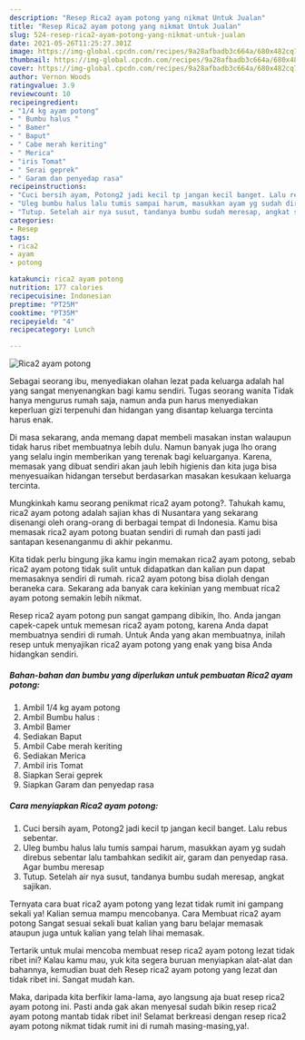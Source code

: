 ```yaml
---
description: "Resep Rica2 ayam potong yang nikmat Untuk Jualan"
title: "Resep Rica2 ayam potong yang nikmat Untuk Jualan"
slug: 524-resep-rica2-ayam-potong-yang-nikmat-untuk-jualan
date: 2021-05-26T11:25:27.301Z
image: https://img-global.cpcdn.com/recipes/9a28afbadb3c664a/680x482cq70/rica2-ayam-potong-foto-resep-utama.jpg
thumbnail: https://img-global.cpcdn.com/recipes/9a28afbadb3c664a/680x482cq70/rica2-ayam-potong-foto-resep-utama.jpg
cover: https://img-global.cpcdn.com/recipes/9a28afbadb3c664a/680x482cq70/rica2-ayam-potong-foto-resep-utama.jpg
author: Vernon Woods
ratingvalue: 3.9
reviewcount: 10
recipeingredient:
- "1/4 kg ayam potong"
- " Bumbu halus "
- " Bamer"
- " Baput"
- " Cabe merah keriting"
- " Merica"
- "iris Tomat"
- " Serai geprek"
- " Garam dan penyedap rasa"
recipeinstructions:
- "Cuci bersih ayam, Potong2 jadi kecil tp jangan kecil banget. Lalu rebus sebentar."
- "Uleg bumbu halus lalu tumis sampai harum, masukkan ayam yg sudah direbus sebentar lalu tambahkan sedikit air, garam dan penyedap rasa. Agar bumbu meresap"
- "Tutup. Setelah air nya susut, tandanya bumbu sudah meresap, angkat sajikan."
categories:
- Resep
tags:
- rica2
- ayam
- potong

katakunci: rica2 ayam potong 
nutrition: 177 calories
recipecuisine: Indonesian
preptime: "PT25M"
cooktime: "PT35M"
recipeyield: "4"
recipecategory: Lunch

---
```



![Rica2 ayam potong](https://img-global.cpcdn.com/recipes/9a28afbadb3c664a/680x482cq70/rica2-ayam-potong-foto-resep-utama.jpg)

Sebagai seorang ibu, menyediakan olahan lezat pada keluarga adalah hal yang sangat menyenangkan bagi kamu sendiri. Tugas seorang  wanita Tidak hanya mengurus rumah saja, namun anda pun harus menyediakan keperluan gizi terpenuhi dan hidangan yang disantap keluarga tercinta harus enak.

Di masa  sekarang, anda memang dapat membeli masakan instan walaupun tidak harus ribet membuatnya lebih dulu. Namun banyak juga lho orang yang selalu ingin memberikan yang terenak bagi keluarganya. Karena, memasak yang dibuat sendiri akan jauh lebih higienis dan kita juga bisa menyesuaikan hidangan tersebut berdasarkan masakan kesukaan keluarga tercinta. 



Mungkinkah kamu seorang penikmat rica2 ayam potong?. Tahukah kamu, rica2 ayam potong adalah sajian khas di Nusantara yang sekarang disenangi oleh orang-orang di berbagai tempat di Indonesia. Kamu bisa memasak rica2 ayam potong buatan sendiri di rumah dan pasti jadi santapan kesenanganmu di akhir pekanmu.

Kita tidak perlu bingung jika kamu ingin memakan rica2 ayam potong, sebab rica2 ayam potong tidak sulit untuk didapatkan dan kalian pun dapat memasaknya sendiri di rumah. rica2 ayam potong bisa diolah dengan beraneka cara. Sekarang ada banyak cara kekinian yang membuat rica2 ayam potong semakin lebih nikmat.

Resep rica2 ayam potong pun sangat gampang dibikin, lho. Anda jangan capek-capek untuk memesan rica2 ayam potong, karena Anda dapat membuatnya sendiri di rumah. Untuk Anda yang akan membuatnya, inilah resep untuk menyajikan rica2 ayam potong yang enak yang bisa Anda hidangkan sendiri.

<!--inarticleads1-->

##### Bahan-bahan dan bumbu yang diperlukan untuk pembuatan Rica2 ayam potong:

1. Ambil 1/4 kg ayam potong
1. Ambil  Bumbu halus :
1. Ambil  Bamer
1. Sediakan  Baput
1. Ambil  Cabe merah keriting
1. Sediakan  Merica
1. Ambil iris Tomat
1. Siapkan  Serai geprek
1. Siapkan  Garam dan penyedap rasa




<!--inarticleads2-->

##### Cara menyiapkan Rica2 ayam potong:

1. Cuci bersih ayam, Potong2 jadi kecil tp jangan kecil banget. Lalu rebus sebentar.
1. Uleg bumbu halus lalu tumis sampai harum, masukkan ayam yg sudah direbus sebentar lalu tambahkan sedikit air, garam dan penyedap rasa. Agar bumbu meresap
1. Tutup. Setelah air nya susut, tandanya bumbu sudah meresap, angkat sajikan.




Ternyata cara buat rica2 ayam potong yang lezat tidak rumit ini gampang sekali ya! Kalian semua mampu mencobanya. Cara Membuat rica2 ayam potong Sangat sesuai sekali buat kalian yang baru belajar memasak ataupun juga untuk kalian yang telah lihai memasak.

Tertarik untuk mulai mencoba membuat resep rica2 ayam potong lezat tidak ribet ini? Kalau kamu mau, yuk kita segera buruan menyiapkan alat-alat dan bahannya, kemudian buat deh Resep rica2 ayam potong yang lezat dan tidak ribet ini. Sangat mudah kan. 

Maka, daripada kita berfikir lama-lama, ayo langsung aja buat resep rica2 ayam potong ini. Pasti anda gak akan menyesal sudah bikin resep rica2 ayam potong mantab tidak ribet ini! Selamat berkreasi dengan resep rica2 ayam potong nikmat tidak rumit ini di rumah masing-masing,ya!.


